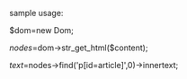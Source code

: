 sample usage:

$dom=new Dom;

$nodes=$dom->str_get_html($content);

$text=$nodes->find('p[id=article]',0)->innertext;